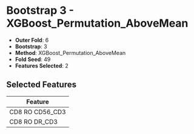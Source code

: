 # Bootstrap 3 - XGBoost_Permutation_AboveMean

- **Outer Fold**: 6
- **Bootstrap**: 3
- **Method**: XGBoost_Permutation_AboveMean
- **Fold Seed**: 49
- **Features Selected**: 2

## Selected Features

| Feature |
|---------|
| CD8 RO CD56_CD3 |
| CD8 RO DR_CD3 |
